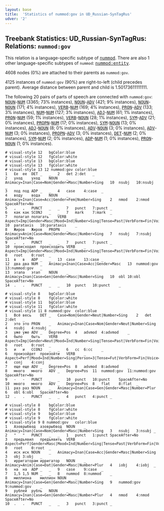 ```yaml
---
layout: base
title:  'Statistics of nummod:gov in UD_Russian-SynTagRus'
udver: '2'
---
```


## Treebank Statistics: UD_Russian-SynTagRus: Relations: `nummod:gov`

This relation is a language-specific subtype of <tt><a href="ru_syntagrus-dep-nummod.html">nummod</a></tt>.
There are also 1 other language-specific subtypes of `nummod`: <tt><a href="ru_syntagrus-dep-nummod-entity.html">nummod:entity</a></tt>.

4608 nodes (0%) are attached to their parents as `nummod:gov`.

4125 instances of `nummod:gov` (90%) are right-to-left (child precedes parent).
Average distance between parent and child is 1.50173611111111.

The following 20 pairs of parts of speech are connected with `nummod:gov`: <tt><a href="ru_syntagrus-pos-NOUN.html">NOUN</a></tt>-<tt><a href="ru_syntagrus-pos-NUM.html">NUM</a></tt> (3365; 73% instances), <tt><a href="ru_syntagrus-pos-NOUN.html">NOUN</a></tt>-<tt><a href="ru_syntagrus-pos-ADV.html">ADV</a></tt> (421; 9% instances), <tt><a href="ru_syntagrus-pos-NOUN.html">NOUN</a></tt>-<tt><a href="ru_syntagrus-pos-NOUN.html">NOUN</a></tt> (171; 4% instances), <tt><a href="ru_syntagrus-pos-VERB.html">VERB</a></tt>-<tt><a href="ru_syntagrus-pos-NUM.html">NUM</a></tt> (169; 4% instances), <tt><a href="ru_syntagrus-pos-PRON.html">PRON</a></tt>-<tt><a href="ru_syntagrus-pos-ADV.html">ADV</a></tt> (133; 3% instances), <tt><a href="ru_syntagrus-pos-NUM.html">NUM</a></tt>-<tt><a href="ru_syntagrus-pos-NUM.html">NUM</a></tt> (127; 3% instances), <tt><a href="ru_syntagrus-pos-ADJ.html">ADJ</a></tt>-<tt><a href="ru_syntagrus-pos-NUM.html">NUM</a></tt> (61; 1% instances), <tt><a href="ru_syntagrus-pos-PRON.html">PRON</a></tt>-<tt><a href="ru_syntagrus-pos-NUM.html">NUM</a></tt> (59; 1% instances), <tt><a href="ru_syntagrus-pos-VERB.html">VERB</a></tt>-<tt><a href="ru_syntagrus-pos-NOUN.html">NOUN</a></tt> (28; 1% instances), <tt><a href="ru_syntagrus-pos-SYM.html">SYM</a></tt>-<tt><a href="ru_syntagrus-pos-ADV.html">ADV</a></tt> (21; 0% instances), <tt><a href="ru_syntagrus-pos-PROPN.html">PROPN</a></tt>-<tt><a href="ru_syntagrus-pos-NUM.html">NUM</a></tt> (17; 0% instances), <tt><a href="ru_syntagrus-pos-SYM.html">SYM</a></tt>-<tt><a href="ru_syntagrus-pos-NOUN.html">NOUN</a></tt> (13; 0% instances), <tt><a href="ru_syntagrus-pos-ADJ.html">ADJ</a></tt>-<tt><a href="ru_syntagrus-pos-NOUN.html">NOUN</a></tt> (8; 0% instances), <tt><a href="ru_syntagrus-pos-ADV.html">ADV</a></tt>-<tt><a href="ru_syntagrus-pos-NOUN.html">NOUN</a></tt> (3; 0% instances), <tt><a href="ru_syntagrus-pos-ADV.html">ADV</a></tt>-<tt><a href="ru_syntagrus-pos-NUM.html">NUM</a></tt> (3; 0% instances), <tt><a href="ru_syntagrus-pos-PROPN.html">PROPN</a></tt>-<tt><a href="ru_syntagrus-pos-ADV.html">ADV</a></tt> (3; 0% instances), <tt><a href="ru_syntagrus-pos-DET.html">DET</a></tt>-<tt><a href="ru_syntagrus-pos-NUM.html">NUM</a></tt> (2; 0% instances), <tt><a href="ru_syntagrus-pos-SYM.html">SYM</a></tt>-<tt><a href="ru_syntagrus-pos-NUM.html">NUM</a></tt> (2; 0% instances), <tt><a href="ru_syntagrus-pos-ADP.html">ADP</a></tt>-<tt><a href="ru_syntagrus-pos-NUM.html">NUM</a></tt> (1; 0% instances), <tt><a href="ru_syntagrus-pos-PRON.html">PRON</a></tt>-<tt><a href="ru_syntagrus-pos-NOUN.html">NOUN</a></tt> (1; 0% instances).


~~~ conllu
# visual-style 12	bgColor:blue
# visual-style 12	fgColor:white
# visual-style 13	bgColor:blue
# visual-style 13	fgColor:white
# visual-style 13 12 nummod:gov	color:blue
1	Ее	ее	DET	_	_	2	det	2:det	_
2	уход	уход	NOUN	_	Animacy=Inan|Case=Nom|Gender=Masc|Number=Sing	10	nsubj	10:nsubj	_
3	под	под	ADP	_	_	4	case	4:case	_
4	воду	вода	NOUN	_	Animacy=Inan|Case=Acc|Gender=Fem|Number=Sing	2	nmod	2:nmod	SpaceAfter=No
5	,	,	PUNCT	_	_	7	punct	7:punct	_
6	как	как	SCONJ	_	_	7	mark	7:mark	_
7	полагал	полагать	VERB	_	Aspect=Imp|Gender=Masc|Mood=Ind|Number=Sing|Tense=Past|VerbForm=Fin|Voice=Act	10	parataxis	10:parataxis	_
8	Жиров	Жиров	PROPN	_	Animacy=Anim|Case=Nom|Gender=Masc|Number=Sing	7	nsubj	7:nsubj	SpaceAfter=No
9	,	,	PUNCT	_	_	7	punct	7:punct	_
10	происходил	происходить	VERB	_	Aspect=Imp|Gender=Masc|Mood=Ind|Number=Sing|Tense=Past|VerbForm=Fin|Voice=Act	0	root	0:root	_
11	в	в	ADP	_	_	13	case	13:case	_
12	два	два	NUM	_	Animacy=Inan|Case=Acc|Gender=Masc	13	nummod:gov	13:nummod:gov	_
13	этапа	этап	NOUN	_	Animacy=Inan|Case=Gen|Gender=Masc|Number=Sing	10	obl	10:obl	SpaceAfter=No
14	.	.	PUNCT	_	_	10	punct	10:punct	_

~~~


~~~ conllu
# visual-style 8	bgColor:blue
# visual-style 8	fgColor:white
# visual-style 11	bgColor:blue
# visual-style 11	fgColor:white
# visual-style 11 8 nummod:gov	color:blue
1	Всё	весь	DET	_	Case=Nom|Gender=Neut|Number=Sing	2	det	2:det	_
2	это	это	PRON	_	Animacy=Inan|Case=Nom|Gender=Neut|Number=Sing	4	nsubj	4:nsubj	_
3	уже	уже	ADV	_	Degree=Pos	4	advmod	4:advmod	_
4	было	быть	VERB	_	Aspect=Imp|Gender=Neut|Mood=Ind|Number=Sing|Tense=Past|VerbForm=Fin|Voice=Act	0	root	0:root	_
5	и	и	CCONJ	_	_	6	cc	6:cc	_
6	произойдет	произойти	VERB	_	Aspect=Perf|Mood=Ind|Number=Sing|Person=3|Tense=Fut|VerbForm=Fin|Voice=Act	4	conj	4:conj	_
7	еще	еще	ADV	_	Degree=Pos	8	advmod	8:advmod	_
8	много	много	ADV	_	Degree=Pos	11	nummod:gov	11:nummod:gov	SpaceAfter=No
9	-	-	PUNCT	_	_	10	punct	10:punct	SpaceAfter=No
10	много	много	ADV	_	Degree=Pos	8	flat	8:flat	_
11	раз	раз	NOUN	_	Animacy=Inan|Case=Gen|Gender=Masc|Number=Plur	6	obl	6:obl	SpaceAfter=No
12	.	.	PUNCT	_	_	4	punct	4:punct	_

~~~


~~~ conllu
# visual-style 8	bgColor:blue
# visual-style 8	fgColor:white
# visual-style 9	bgColor:blue
# visual-style 9	fgColor:white
# visual-style 9 8 nummod:gov	color:blue
1	Азоврыбвод	азоврыбвод	NOUN	_	Animacy=Inan|Case=Nom|Gender=Masc|Number=Sing	3	nsubj	3:nsubj	_
2	"	"	PUNCT	_	_	1	punct	1:punct	SpaceAfter=No
3	предъявил	предъявить	VERB	_	Aspect=Perf|Gender=Masc|Mood=Ind|Number=Sing|Tense=Past|VerbForm=Fin|Voice=Act	0	root	0:root	_
4	иск	иск	NOUN	_	Animacy=Inan|Case=Acc|Gender=Masc|Number=Sing	3	obj	3:obj	_
5	ирригаторам	ирригатор	NOUN	_	Animacy=Anim|Case=Dat|Gender=Masc|Number=Plur	4	iobj	4:iobj	_
6	на	на	ADP	_	_	9	case	9:case	_
7	1,5	1,5	NUM	_	_	8	nummod	8:nummod	_
8	миллиона	миллион	NOUN	_	Animacy=Inan|Case=Gen|Gender=Masc|Number=Sing	9	nummod:gov	9:nummod:gov	_
9	рублей	рубль	NOUN	_	Animacy=Inan|Case=Gen|Gender=Masc|Number=Plur	4	nmod	4:nmod	SpaceAfter=No
10	.	.	PUNCT	_	_	3	punct	3:punct	_

~~~



